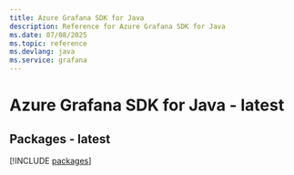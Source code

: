 ```yaml
---
title: Azure Grafana SDK for Java
description: Reference for Azure Grafana SDK for Java
ms.date: 07/08/2025
ms.topic: reference
ms.devlang: java
ms.service: grafana
---
```

# Azure Grafana SDK for Java - latest
## Packages - latest
[!INCLUDE [packages](grafana-index.md)]